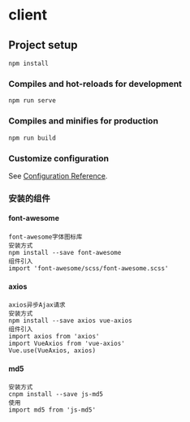 # client

## Project setup
```
npm install
```

### Compiles and hot-reloads for development
```
npm run serve
```

### Compiles and minifies for production
```
npm run build
```

### Customize configuration
See [Configuration Reference](https://cli.vuejs.org/config/).

### 安装的组件

#### font-awesome
```
font-awesome字体图标库
安装方式
npm install --save font-awesome
组件引入
import 'font-awesome/scss/font-awesome.scss'
```
#### axios
```
axios异步Ajax请求
安装方式
npm install --save axios vue-axios
组件引入
import axios from 'axios'
import VueAxios from 'vue-axios'
Vue.use(VueAxios, axios)
```

#### md5
```
安装方式
cnpm install --save js-md5
使用
import md5 from 'js-md5'

```
